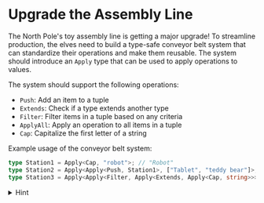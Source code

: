 # Upgrade the Assembly Line

The North Pole's toy assembly line is getting a major upgrade! To streamline production, the elves need to build a type-safe conveyor belt system that can standardize their operations and make them reusable. The system should introduce an `Apply` type that can be used to apply operations to values.

The system should support the following operations:

- `Push`: Add an item to a tuple
- `Extends`: Check if a type extends another type
- `Filter`: Filter items in a tuple based on any criteria
- `ApplyAll`: Apply an operation to all items in a tuple
- `Cap`: Capitalize the first letter of a string

Example usage of the conveyor belt system:

```typescript
type Station1 = Apply<Cap, "robot">; // "Robot"
type Station2 = Apply<Apply<Push, Station1>, ["Tablet", "teddy bear"]>; // ["Tablet", "teddy bear", "Robot"]
type Station3 = Apply<Apply<Filter, Apply<Extends, Apply<Cap, string>>>, Station2>; // ["Tablet", "Robot"]
```

<details>
  <summary>Hint</summary>

Generic types like `Array` let you abstract over the type of the element (`T`) in the container (`Array`). But what if you need to abstract over the type of the container itself?

</details>
